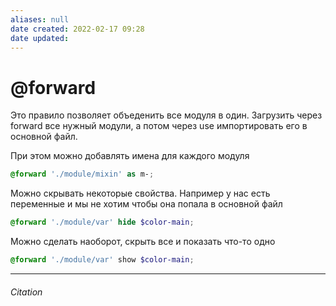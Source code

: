 ```yaml
---
aliases: null
date created: 2022-02-17 09:28
date updated:
---
```

# @forward

Это правило позволяет объеденить все модуля в один.
Загрузить через forward все нужный модули, а потом через use импортировать его в основной файл.

При этом можно добавлять имена для каждого модуля

```scss
@forward './module/mixin' as m-;

```
Можно скрывать некоторые свойства. Например у нас есть переменные и мы не хотим чтобы она попала в основной файл
```scss
@forward './module/var' hide $color-main;

```
Можно сделать наоборот, скрыть все и показать что-то одно

```scss
@forward './module/var' show $color-main;

```

---

###### Citation

